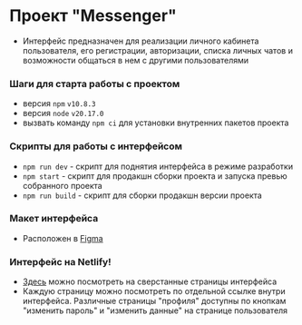 # Проект "Messenger"

- Интерфейс предназначен для реализации личного кабинета пользователя, его регистрации, авторизации, списка личных чатов и возможности общаться в нем с другими пользователями

### Шаги для старта работы с проектом

- версия `npm` `v10.8.3`
- версия `node` `v20.17.0`
- вызвать команду `npm ci` для установки внутренних пакетов проекта

### Скрипты для работы с интерфейсом

- `npm run dev` - скрипт для поднятия интерфейса в режиме разработки
- `npm start` - скрипт для продакшн сборки проекта и запуска превью собранного проекта
- `npm run build` - скрипт для сборки продакшн версии проекта

### Макет интерфейса

- Расположен в [Figma](<https://www.figma.com/design/VkDAzgSbnocuduz0H64ZNw/Chat_external_link-(Copy)?node-id=0-1&p=f&t=zLcJ7Z621YtsziUl-0>)

### Интерфейс на Netlify!

- [Здесь](https://resplendent-palmier-f44d68.netlify.app/) можно посмотреть на сверстанные страницы интерфейса
- Каждую страницу можно посмотреть по отдельной ссылке внутри интерфейса. Различные страницы "профиля" доступны по кнопкам "изменить пароль" и "изменить данные" на странице пользователя
